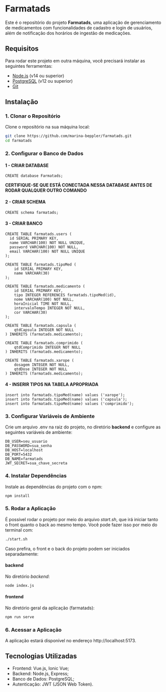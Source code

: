 # Farmatads

Este é o repositório do projeto **Farmatads**, uma aplicação de gerenciamento de medicamentos com funcionalidades de cadastro e login de usuários, além de notificação dos horários de ingestão de medicações.

## Requisitos

Para rodar este projeto em outra máquina, você precisará instalar as seguintes ferramentas:

- [Node.js](https://nodejs.org/) (v14 ou superior)
- [PostgreSQL](https://www.postgresql.org/) (v12 ou superior)
- [Git](https://git-scm.com/)

## Instalação

### 1. Clonar o Repositório

Clone o repositório na sua máquina local:

```bash
git clone https://github.com/marina-beppler/farmatads.git
cd farmatads
```
### 2. Configurar o Banco de Dados
#### 1 - CRIAR DATABASE

```
CREATE database Farmatads;
```

**CERTIFIQUE-SE QUE ESTÁ CONECTADA NESSA DATABASE ANTES DE RODAR QUALQUER OUTRO COMANDO**

#### 2 - CRIAR SCHEMA

```
CREATE schema farmatads;
```

#### 3 - CRIAR BANCO

```
CREATE TABLE farmatads.users (
  id SERIAL PRIMARY KEY,
  name VARCHAR(100) NOT NULL UNIQUE,
  password VARCHAR(100) NOT NULL,
  email VARCHAR(100) NOT NULL UNIQUE
);

CREATE TABLE farmatads.tipoMed (
    id SERIAL PRIMARY KEY,
    name VARCHAR(30)
);

CREATE TABLE farmatads.medicamento (
    id SERIAL PRIMARY KEY,
    tipo INTEGER REFERENCES farmatads.tipoMed(id),
    nome VARCHAR(100) NOT NULL,
    horaInicial TIME NOT NULL,
    intervaloTempo INTEGER NOT NULL,
    cor VARCHAR(30)
);

CREATE TABLE farmatads.capsula (
    qtdCapsula INTEGER NOT NULL
) INHERITS (farmatads.medicamento);

CREATE TABLE farmatads.comprimido (
    qtdComprimido INTEGER NOT NULL
) INHERITS (farmatads.medicamento);

CREATE TABLE farmatads.xarope (
    dosagem INTEGER NOT NULL,
    qtdDose INTEGER NOT NULL
) INHERITS (farmatads.medicamento);
```

#### 4 - INSERIR TIPOS NA TABELA APROPRIADA

```
insert into farmatads.tipoMed(name) values ('xarope');
insert into farmatads.tipoMed(name) values ('capsula');
insert into farmatads.tipoMed(name) values ('comprimido');
```
### 3. Configurar Variáveis de Ambiente
Crie um arquivo .env na raiz do projeto, no diretório **backend** e configure as seguintes variáveis de ambiente:

```env
DB_USER=seu_usuario
DB_PASSWORD=sua_senha
DB_HOST=localhost
DB_PORT=5432
DB_NAME=farmatads
JWT_SECRET=sua_chave_secreta
```
### 4. Instalar Dependências

Instale as dependências do projeto com o npm:

```bash
npm install
```
### 5. Rodar a Aplicação

É possível rodar o projeto por meio do arquivo *start.sh*, que irá iniciar tanto o front quanto o back ao mesmo tempo. Você pode fazer isso por meio do terminal com:

```bash
./start.sh
```
Caso prefira, o front e o back do projeto podem ser iniciados separadamente:

#### backend
No diretório *backend*:

```bash
node index.js
```

#### frontend
No diretório geral da aplicação (farmatads):

```bash
npm run serve
```
### 6. Acessar a Aplicação
A aplicação estará disponível no endereço http://localhost:5173.

## Tecnologias Utilizadas
* Frontend: Vue.js, Ionic Vue;
* Backend: Node.js, Express;
* Banco de Dados: PostgreSQL;
* Autenticação: JWT (JSON Web Token).


